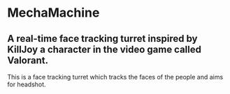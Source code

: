 # MechaMachine
## A real-time face tracking turret inspired by KillJoy a character in the video game called Valorant.

This is a face tracking turret which tracks the faces of the people and aims for headshot.
